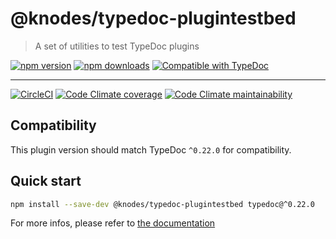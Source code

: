 <!-- HEADER -->
# @knodes/typedoc-plugintestbed

> A set of utilities to test TypeDoc plugins

[![npm version](https://img.shields.io/npm/v/@knodes/typedoc-plugintestbed?style=for-the-badge)](https://www.npmjs.com/package/@knodes/typedoc-plugintestbed)
[![npm downloads](https://img.shields.io/npm/dm/@knodes/typedoc-plugintestbed?style=for-the-badge)](https://www.npmjs.com/package/@knodes/typedoc-plugintestbed)
[![Compatible with TypeDoc](https://img.shields.io/badge/For%20typedoc-^0.22.0-green?logo=npm&style=for-the-badge)](https://www.npmjs.com/package/typedoc)

---

[![CircleCI](https://img.shields.io/circleci/build/github/KnodesCommunity/typedoc-plugins/main?style=for-the-badge)](https://circleci.com/gh/KnodesCommunity/typedoc-plugins/tree/main)
[![Code Climate coverage](https://img.shields.io/codeclimate/coverage-letter/KnodesCommunity/typedoc-plugins?style=for-the-badge)](https://codeclimate.com/github/KnodesCommunity/typedoc-plugins)
[![Code Climate maintainability](https://img.shields.io/codeclimate/maintainability/KnodesCommunity/typedoc-plugins?style=for-the-badge)](https://codeclimate.com/github/KnodesCommunity/typedoc-plugins)

## Compatibility

This plugin version should match TypeDoc `^0.22.0` for compatibility.

## Quick start

```sh
npm install --save-dev @knodes/typedoc-plugintestbed typedoc@^0.22.0
```

For more infos, please refer to [the documentation](https://knodescommunity.github.io/typedoc-plugins/modules/_knodes_typedoc_plugintestbed.html)
<!-- HEADER end -->
